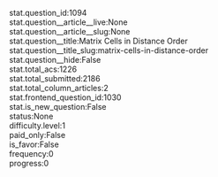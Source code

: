 stat.question_id:1094  
stat.question__article__live:None  
stat.question__article__slug:None  
stat.question__title:Matrix Cells in Distance Order  
stat.question__title_slug:matrix-cells-in-distance-order  
stat.question__hide:False  
stat.total_acs:1226  
stat.total_submitted:2186  
stat.total_column_articles:2  
stat.frontend_question_id:1030  
stat.is_new_question:False  
status:None  
difficulty.level:1  
paid_only:False  
is_favor:False  
frequency:0  
progress:0  
